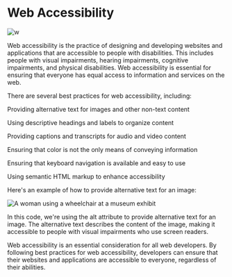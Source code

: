 # Web Accessibility

![w](https://user-images.githubusercontent.com/116082827/235584978-7f7ed96f-2a82-423f-8bf1-d5c514fce0c8.png)


Web accessibility is the practice of designing and developing websites and applications that are accessible to people with disabilities. This includes people with visual impairments, hearing impairments, cognitive impairments, and physical disabilities. Web accessibility is essential for ensuring that everyone has equal access to information and services on the web.



There are several best practices for web accessibility, including:



Providing alternative text for images and other non-text content

Using descriptive headings and labels to organize content

Providing captions and transcripts for audio and video content

Ensuring that color is not the only means of conveying information

Ensuring that keyboard navigation is available and easy to use

Using semantic HTML markup to enhance accessibility

Here's an example of how to provide alternative text for an image:





<img src="example.jpg" alt="A woman using a wheelchair at a museum exhibit">

In this code, we're using the alt attribute to provide alternative text for an image. The alternative text describes the content of the image, making it accessible to people with visual impairments who use screen readers.



Web accessibility is an essential consideration for all web developers. By following best practices for web accessibility, developers can ensure that their websites and applications are accessible to everyone, regardless of their abilities.
